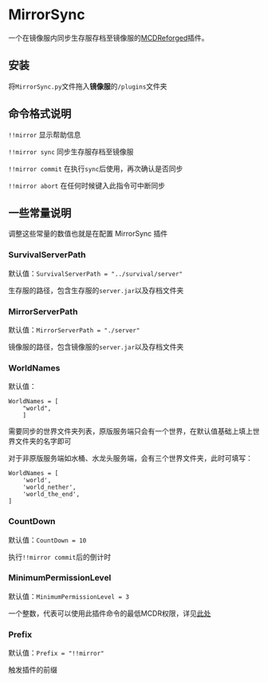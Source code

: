 # MirrorSync

一个在镜像服内同步生存服存档至镜像服的[MCDReforged](https://github.com/Fallen-Breath/MCDReforged)插件。

## 安装

将`MirrorSync.py`文件拖入**镜像服**的`/plugins`文件夹

## 命令格式说明

`!!mirror` 显示帮助信息

`!!mirror sync` 同步生存服存档至镜像服

`!!mirror commit` 在执行`sync`后使用，再次确认是否同步

`!!mirror abort` 在任何时候键入此指令可中断同步

## 一些常量说明

调整这些常量的数值也就是在配置 MirrorSync 插件

### SurvivalServerPath

默认值：`SurvivalServerPath = "../survival/server"`

生存服的路径，包含生存服的`server.jar`以及存档文件夹

### MirrorServerPath

默认值：`MirrorServerPath = "./server"`

镜像服的路径，包含镜像服的`server.jar`以及存档文件夹

### WorldNames

默认值：

```
WorldNames = [
    "world",
    ]
```

需要同步的世界文件夹列表，原版服务端只会有一个世界，在默认值基础上填上世界文件夹的名字即可

对于非原版服务端如水桶、水龙头服务端，会有三个世界文件夹，此时可填写：

```
WorldNames = [
    'world',
    'world_nether',
    'world_the_end',
]
```

### CountDown

默认值：`CountDown = 10`

执行`!!mirror commit`后的倒计时

### MinimumPermissionLevel

默认值：`MinimumPermissionLevel = 3`

一个整数，代表可以使用此插件命令的最低MCDR权限，详见[此处](https://github.com/Fallen-Breath/MCDReforged/blob/master/doc/readme_cn.md#%E6%9D%83%E9%99%90)

### Prefix

默认值：`Prefix = "!!mirror"`

触发插件的前缀
